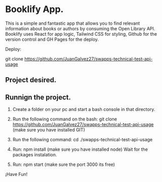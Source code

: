 # Booklify App.

This is a simple and fantastic app that allows you to find relevant information about books or authors by consuming the Open Library API. Booklify uses React for app logic, Tailwind CSS for styling, Github for the version control and GH Pages for the deploy.

Deploy: 

git clone https://github.com/JuanGalvez27/swapps-technical-test-api-usage

## Project desired.




## Runnign the project.

1) Create a folder on your pc and start a bash console in that directory.

2) Run the following command on the bash:
git clone https://github.com/JuanGalvez27/swapps-technical-test-api-usage
(make sure you have installed GIT)

3) Run the following command:
  cd ./swapps-technical-test-api-usage

4) Run: npm install
(make sure you have installed node)
  Wait for the packages instalation.

5) Run: npm start (make sure the port 3000 its free)

¡Have Fun!

